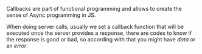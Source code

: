 Callbacks are part of functional programming and allows to create the sense of Async programming in JS.

When doing server calls, usually we set a callback function that will be executed once the server provides a response, there are codes to know if the response is good or bad, so according with that you might have _data_ or an _error_.